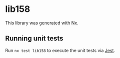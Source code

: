 # lib158

This library was generated with [Nx](https://nx.dev).

## Running unit tests

Run `nx test lib158` to execute the unit tests via [Jest](https://jestjs.io).
